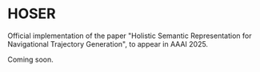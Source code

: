 # HOSER
Official implementation of the paper "Holistic Semantic Representation for Navigational Trajectory Generation", to appear in AAAI 2025.

Coming soon.

